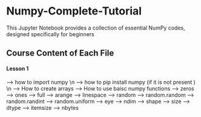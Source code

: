 # Numpy-Complete-Tutorial
This Jupyter Notebook provides a collection of essential NumPy codes, designed specifically for beginners

## Course Content of Each File 
#### Lesson 1 
--> how to import numpy \n
--> how to pip install numpy (if it is not present ) \n
--> How to create arrays
--> How to use baisc numpy functions
 --> zeros 
 --> ones
 --> full
 --> arange
 --> linespace
 --> random
      --> random.random
      --> random.randint
      --> random.uniform
 --> eye
 --> ndim
 --> shape
 --> size
 --> dtype
 --> itemsize
 --> nbytes
